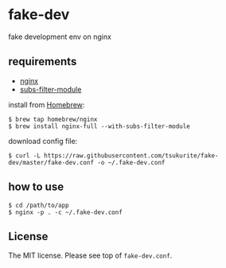 # fake-dev

fake development env on nginx

## requirements

- [nginx](http://nginx.org/)
- [subs-filter-module](https://github.com/yaoweibin/ngx_http_substitutions_filter_module)

install from [Homebrew](http://brew.sh/):

```console
$ brew tap homebrew/nginx
$ brew install nginx-full --with-subs-filter-module
```

download config file:

```console
$ curl -L https://raw.githubusercontent.com/tsukurite/fake-dev/master/fake-dev.conf -o ~/.fake-dev.conf
```

## how to use

```console
$ cd /path/to/app
$ nginx -p . -c ~/.fake-dev.conf
```

## License

The MIT license. Please see top of `fake-dev.conf`.
